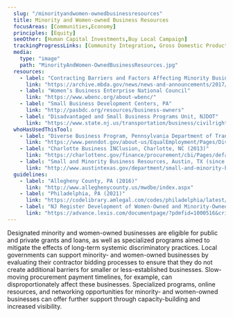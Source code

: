 ```yaml
---
  slug: "/minorityandwomen-ownedbusinessresources"
  title: Minority and Women-owned Business Resources
  focusAreas: [Communities,Economy]
  principles: [Equity]
  seeOther: [Human Capital Investments,Buy Local Campaign]
  trackingProgressLinks: [Community Integration, Gross Domestic Product, Income, Job Growth]
  media: 
    type: "image"
    path: "MinorityAndWomen-OwnedBusinessResources.jpg"
  resources: 
    - label: "Contracting Barriers and Factors Affecting Minority Business Enterprises A Review of Existing Disparity Studies, Minority Business Development Agency, U.S. Department of Commerce"
      link: "https://archive.mbda.gov/news/news-and-announcements/2017/01/contracting-barriers-and-factors-affecting-minority-business.html"
    - label: "Women’s Business Enterprise National Council"
      link: "https://www.wbenc.org/about-wbenc/"
    - label: "Small Business Development Centers, PA"
      link: "http://pasbdc.org/resources/business-owners"
    - label: "Disadvantaged and Small Business Programs Unit, NJDOT"
      link: "https://www.state.nj.us/transportation/business/civilrights/dbe.shtm"
  whoHasUsedThisTool: 
    - label: "Diverse Business Program, Pennsylvania Department of Transportation (PennDOT, 2014)"
      link: "https://www.penndot.gov/about-us/EqualEmployment/Pages/Diverse-Business-Program.aspx"
    - label: "Charlotte Business INClusion, Charlotte, NC (2013)"
      link: "https://charlottenc.gov/finance/procurement/cbi/Pages/default.aspx"
    - label: "Small and Minority Business Resources, Austin, TX (since 1987)"
      link: "http://www.austintexas.gov/department/small-and-minority-business"
  guidelines: 
    - label: "Allegheny County, PA (2016)"
      link: "http://www.alleghenycounty.us/mwdbe/index.aspx"
    - label: "Philadelphia, PA (2021)"
      link: "https://codelibrary.amlegal.com/codes/philadelphia/latest/philadelphia_pa/0-0-0-212296"
    - label: "NJ Register Development of Women-Owned and Minority-Owned Small Businesses (2020)"
      link: "https://advance.lexis.com/documentpage/?pdmfid=1000516&crid=355687d3-1327-43fd-ae0a-08cdd1771476&nodeid=AABAABAABAAEAAEAAB&nodepath=%2fROOT%2fAAB%2fAABAAB%2fAABAABAAB%2fAABAABAABAAE%2fAABAABAABAAEAAE%2fAABAABAABAAEAAEAAB&level=6&haschildren=&populated=false&title=52+N.J.R.+2181(b)&config=025154JABiMmFjYzAxMy1hNjIyLTQ0YTctOTY0NS1iOGNlMTRiYzBkNGQKAFBvZENhdGFsb2flnvGwky16hNN9rcMfcun6&pddocfullpath=%2fshared%2fdocument%2fadministrative-codes%2furn%3acontentItem%3a61GN-RWG1-FJM6-6154-00008-00&ecomp=c38_kkk&prid=ce0fa2cc-1633-4fd7-a2b5-a50dad797743"
---
```


Designated minority and women-owned businesses are eligible for public and private grants and loans, as well as specialized programs aimed to mitigate the effects of long-term systemic discriminatory practices. Local governments can support minority- and women-owned businesses by evaluating their contractor bidding processes to ensure that they do not create additional barriers for smaller or less-established businesses. Slow-moving procurement payment timelines, for example, can disproportionately affect these businesses. Specialized programs, online resources, and networking opportunities for minority- and women-owned businesses can offer further support through capacity-building and increased visibility.
